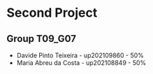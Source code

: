 # Second Project

## Group T09_G07
- Davide Pinto Teixeira - up202109860 - 50%
- Maria Abreu da Costa - up202108849 - 50%